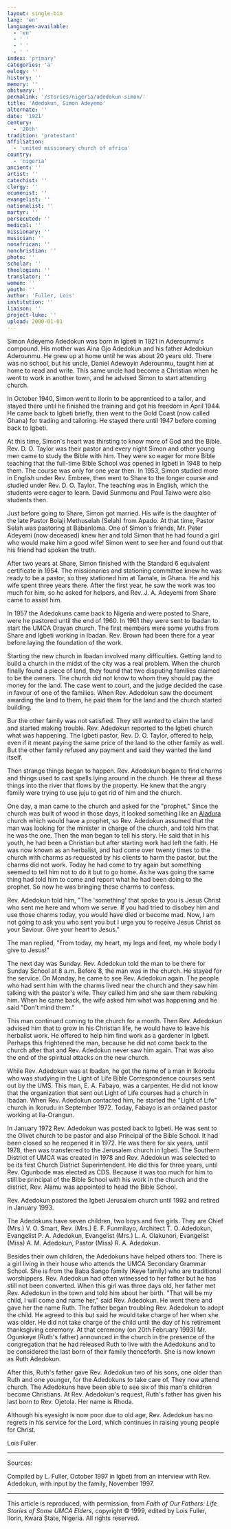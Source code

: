 ```yaml
---
layout: single-bio
lang: 'en'
languages-available:
  - 'en'
  - ' '
  - ' '
  - ' '
index: 'primary'
categories: 'a'
eulogy: ''
history: ''
memory: ''
obituary: ''
permalink: '/stories/nigeria/adedokun-simon/'
title: 'Adedokun, Simon Adeyemo'
alternate: ''
date: '1921'
century:
  - '20th'
tradition: 'protestant'
affiliation:
  - 'united missionary church of africa'
country:
  - 'nigeria'
ancient: ''
artist: ''
catechist: ''
clergy: ''
ecumenist: ''
evangelist: ''
nationalist: ''
martyr: ''
persecuted: ''
medical: ''
missionary: ''
musician: ''
nonafrican: ''
nonchristian: ''
photo: ''
scholar: ''
theologian: ''
translator: ''
women: ''
youth: ''
author: 'Fuller, Lois'
institution: ''
liaison: ''
project-luke: ''
upload: 2000-01-01
---
```



Simon Adeyemo Adedokun was born in Igbeti in 1921 in Aderounmu's compound.  His mother was Aina Ojo Adedokun and his father Adedokun Aderounmu.  He grew up at  home until he was about 20 years old.  There was no school, but his uncle, Daniel Adewoyin Aderounmu, taught him at home to read and write.  This same uncle had become a Christian when he went to work in another town, and he advised Simon to start attending church.

In October 1940, Simon went to Ilorin to be apprenticed to a tailor, and stayed there until he finished the training and got his freedom in April 1944.  He came back to Igbeti briefly, then went to the Gold Coast (now called Ghana) for trading and tailoring.  He stayed there until 1947 before coming back to Igbeti.

At this time, Simon's heart was thirsting to know more of God and the Bible.  Rev. D. O. Taylor was their pastor and every night Simon and other young men came to study the Bible with him.  They were so eager for more Bible teaching that the full-time Bible School was opened in Igbeti in 1948 to help them.  The course was only for one year then.  In 1953, Simon studied more in English under Rev. Embree, then went to Share to the longer course and studied under Rev. D. O. Taylor.  The teaching was in English, which the students  were eager to learn.  David Sunmonu and Paul Taiwo were also students then.

Just before going to Share, Simon got married.  His wife is the daughter of the late Pastor Bolaji Methuselah (Selah) from Apado.  At that time, Pastor Selah was pastoring at Babanloma.  One of Simon's friends, Mr. Peter Adeyemi (now deceased) knew her and told Simon that he had found a girl who would make him a good wife!  Simon went to see her and found out that his friend had spoken the truth.

After two years at Share, Simon finished with the Standard 6 equivalent certificate in 1954.  The missionaries and stationing committee knew he was ready to be a pastor, so they stationed him at Tamale, in Ghana.  He and his wife spent three  years there.  After the first year, he saw the work was too much for him, so he asked for helpers, and Rev. J. A. Adeyemi from Share came to assist him.

In 1957 the Adedokuns came back to Nigeria and were posted to Share, were he pastored until the end of 1960.  In 1961 they were sent to Ibadan to start the UMCA Orayan church.  The first members were some youths from Share and Igbeti working in Ibadan.  Rev. Brown had been there for a year before laying the foundation of the work.

Starting the new church in Ibadan involved many difficulties.  Getting land to build a church in the midst of the city was a real problem.  When the church finally found a piece of land, they found that two disputing families claimed to be the owners.  The church did not know to whom they should pay the money for the land.  The case went to court, and the judge decided the case in favour of one of the families.  When Rev. Adedokun saw the document awarding the land to them, he paid them for the land and the church started building.

Bur the other family was not satisfied.  They still wanted to claim the land and started making trouble.  Rev. Adedokun reported to the Igbeti church what was happening.  The Igbeti pastor, Rev. D. O. Taylor, offered to help, even if it meant paying the same price of the land to the other family as well.  But the other family refused any payment and said they wanted the land itself.

Then strange things began to happen.  Rev. Adedokun began to find charms and things used to cast spells lying around in the church.  He threw all these things into the river that flows by the property.  He knew that the angry family were trying to use juju to get rid of him and the church.

One day, a man came to the church and asked for the "prophet."  Since the church was built of wood in those days, it looked something like an [Aladura](http://www.britannica.com/eb/article-9005331/Aladura) church which would have a prophet, so Rev. Adedokun assumed that the man was looking for the minister in charge of the church, and told him that he was the one.  Then the man began to tell his story.  He said that in his youth, he had been a Christian but after starting work had left the faith.  He was now known as an herbalist, and had come over twenty times to the church with charms as requested by his clients to harm the pastor, but the charms did not work.  Today he had come to try again but something seemed to tell him not to do it but to go home.  As he was going the  same thing had told him to come and report what he had been doing to the prophet.  So now he was bringing these charms to confess.

Rev. Adedokun told him, "The 'something' that spoke to you is Jesus Christ who sent me here and whom we serve.  If you had tried to disobey him and use those charms today, you would have died or become mad.  Now, I am not going to ask you who sent you but I urge you to receive Jesus Christ as your Saviour.  Give your heart to Jesus."

The man replied, "From today, my heart, my legs and feet, my whole body I give to Jesus!"

The next day was Sunday.  Rev. Adedokun told the man to be there for Sunday School at 8 a.m.  Before 8, the man was in the church.  He stayed for the service.  On Monday, he came to see Rev. Adedokun again.  The people who had sent him with the charms lived near the church and they saw him talking with the pastor's wife.  They called him and she saw them rebuking him.  When he came back, the wife asked him what was happening and he said "Don't mind them."

This man continued coming to the church for a month.  Then Rev. Adedokun advised him that to grow in his Christian life, he would have to leave his herbalist work.  He offered to help him find work as a gardener in Igbeti.  Perhaps this frightened the man, because he did not come back to the church after that and Rev. Adedokun never saw him again.  That was also the end of the spiritual attacks on the new church.

While Rev. Adedokun was at Ibadan, he got the name of a man in Ikorodu who was studying in the Light of Life Bible Correspondence courses sent out by the UMS.  This man, E. A. Fabayo, was a carpenter.  He did not know that the organization that sent out Light of Life courses had a church in Ibadan.  When Rev. Adedokun contacted him, he started the "Light of Life" church in Ikorudu in September 1972.  Today, Fabayo is an ordained pastor working at Ila-Orangun.

In January 1972 Rev. Adedokun  was posted back to Igbeti.  He was sent to the Olivet church to be pastor and also Principal of the Bible School.  It had been closed so he reopened it in 1972.  He was there for six years, until 1978, then was transferred to the Jerusalem  church in Igbeti.  The Southern District of UMCA was created in 1978 and Rev. Adedokun was selected to be its first Church District Superintendent.  He did this for three years, until Rev. Ogunbode was elected as CDS.  Because it was too much for him to still be principal of the Bible School with his work in the church and the district, Rev. Alamu was appointed to head the Bible School.

Rev. Adedokun pastored the Igbeti Jerusalem church until 1992 and retired in January 1993.

The Adedokuns have seven children, two boys and five girls.  They are Chief (Mrs.) V. O. Smart, Rev. (Mrs.) E. F. Funmilayo, Architect T. O. Adedokun, Evangelist P. A. Adedokun, Evangelist (Mrs.) L. A. Olakunori, Evangelist (Miss) A. M. Adedokun, Pastor (Miss) R. A. Adedokun.

Besides their own children, the Adedokuns have helped others too.  There is a girl living in their house who attends the UMCA Secondary Grammar School.  She is from the Baba Sango family (Keye family) who are traditional worshippers.  Rev. Adedokun had often witnessed to her father but he has still not been converted.  When this girl was three days old, her father met Rev. Adedokun in the town and told him about her birth.  "That will be my child, I will come and name her," said Rev. Adedokun.  He went there and gave her the name Ruth.  The father began troubling Rev. Adedokun to adopt the child.  He agreed to this but said he would take charge of her when she was older.  He did not take charge of the child until the day of his retirement thanksgiving ceremony.  At that ceremony (on 20th February 1993) Mr. Ogunkeye (Ruth's father) announced in the church in the presence of the congregation that he had released Ruth to live with the Adedokuns and to be considered the last born of their family thenceforth.  She is now known as Ruth Adedokun.

After this, Ruth's father gave Rev. Adedokun two of his sons, one older than Ruth and one younger, for the Adedokuns to take care of.  They now attend church.  The Adedokuns have been able to see six of this man's children become Christians.  At Rev. Adedokun's request, Ruth's father has given his last born to Rev. Ojetola.  Her name is Rhoda.

Although his eyesight is now poor due to old age, Rev. Adedokun has no regrets in his service for the Lord, which continues in raising young people for Christ.

Lois Fuller

---

Sources:

Compiled by L. Fuller, October 1997 in Igbeti from an interview with Rev. Adedokun, with input by the family, November 1997.

---

This article is reproduced, with permission, from *Faith of Our Fathers: Life Stories of Some UMCA Elders*, copyright &copy; 1999, edited by Lois Fuller, Ilorin, Kwara State, Nigeria.  All rights reserved.